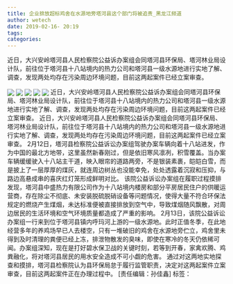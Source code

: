 ```yaml
---
title: 企业排放超标鸡舍在水源地旁塔河县这个部门将被追责_黑龙江频道
author: wetech
date: 2019-02-16- 20:19
tags: 
categories: 
---
```

近日，大兴安岭塔河县人民检察院公益诉办案组会同塔河县环保局、塔河林业局设计队，前往位于塔河县十八站境内的热力公司和塔河县一级水源地进行实地了解、调查，发现两处均存在污染周边环境问题，目前这两起案件已经立案审查。
<!-- more -->
                
<img align="center" border="0" src="http://p0.ifengimg.com/fck/2019_07/bfcdb3d3da96cac_w600_h400.jpg" />
                
<img align="center" border="0" src="http://p0.ifengimg.com/fck/2019_07/0765440079b1532_w600_h400.jpg" />
                
<img align="center" border="0" src="http://p0.ifengimg.com/fck/2019_07/a41e928a4292591_w600_h400.jpg" />
            
<img align="center" border="0" src="http://p0.ifengimg.com/fck/2019_07/6d422c80c660d18_w600_h400.jpg" />
<img align="center" border="0" src="http://p2.ifengimg.com/a/2016/0810/204c433878d5cf9size1_w16_h16.png" />
近日，大兴安岭塔河县人民检察院公益诉办案组会同塔河县环保局、塔河林业局设计队，前往位于塔河县十八站境内的热力公司和塔河县一级水源地进行实地了解、调查，发现两处均存在污染周边环境问题，目前这两起案件已经立案审查。
近日，大兴安岭塔河县人民检察院公益诉办案组会同塔河县环保局、塔河林业局设计队，前往位于塔河县十八站境内的热力公司和塔河县一级水源地进行实地了解、调查，发现两处均存在污染周边环境问题，目前这两起案件已经立案审查。
2月12日，塔河县检察院公益诉讼办案组驾驶办案车辆向着十八站进发，作为中国的最北方地带，这里虽然新春刚过，但是依旧寒风凛冽，积雪覆盖。当办案车辆缓缓驶入十八站主干道，映入眼帘的道路两旁，不是银装素裹，皑皑白雪，而是披上了一层厚厚的煤灰，就连周边树丛也没能幸免，处处透露着沉寂和压抑，与路边高悬成串的喜庆红灯笼形成鲜明对比。
该院公益诉讼办案组在履职过程摸排发现，塔河县中盛热力有限公司作为十八站境内楼房和部分平房居民住户的供暖运营商，存在除尘不彻底、未安装脱硫脱硝设备等问题情况，使得大量不符合环保法规定的燃烧产生煤烟，未达标准便被直接排放到空气中，导致煤烟随风飘散，对周边居民的生活环境和空气环境质量都造成了严重的影响。
2月13日，该院公益诉讼办案组一行来到位于塔河县镇内呼玛河上游的一级水源地。此时正值冬季，在此地经营多年的养鸡场早已人去楼空，只有一堆破旧的鸡舍在水源地旁伫立，鸡舍里未得到及时清理的粪便已经上冻，排泄物散发的臭味，即使在寒冷的冬天仍依稀可闻。办案组深知，现在是打好碧水保卫战的关键时刻，若等到开春，家禽欢腾、鸡粪融化，将对塔河县居民的用水安全造成不可小觑的危害。
通过对这两地实地探查和摸排，塔河县检察院认为县环保局怠于履行监管职责，决定对这两起案件立案审查，目前这两起案件正在办理过程中。
[责任编辑：孙佳鑫]
标签：
 
             
